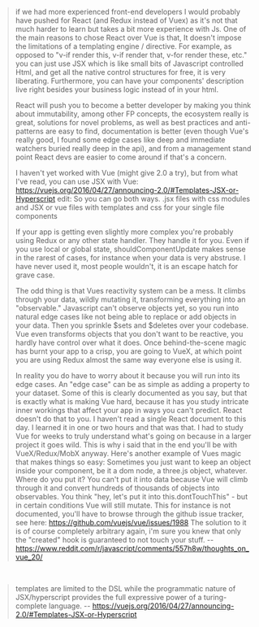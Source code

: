 > if we had more experienced front-end developers I would probably have pushed for React (and Redux instead of Vuex) as it's not that much harder to learn but takes a bit more experience with Js. One of the main reasons to chose React over Vue is that, It doesn't impose the limitations of a templating engine / directive. For example, as opposed to "v-if render this, v-if render that, v-for render these, etc." you can just use JSX which is like small bits of Javascript controlled Html, and get all the native control structures for free, it is very liberating. Furthermore, you can have your components' description live right besides your business logic instead of in your html.
>
> React will push you to become a better developer by making you think about immutability, among other FP concepts, the ecosystem really is great, solutions for novel problems, as well as best practices and anti-patterns are easy to find, documentation is better (even though Vue's really good, I found some edge cases like deep and immediate watchers buried really deep in the api), and from a management stand point React devs are easier to come around if that's a concern.
>
> I haven't yet worked with Vue (might give 2.0 a try), but from what I've read, you can use JSX with Vue: https://vuejs.org/2016/04/27/announcing-2.0/#Templates-JSX-or-Hyperscript
edit: So you can go both ways. .jsx files with css modules and JSX or vue files with templates and css for your single file components
>
> If your app is getting even slightly more complex you're probably using Redux or any other state handler. They handle it for you. Even if you use local or global state, shouldComponentUpdate makes sense in the rarest of cases, for instance when your data is very abstruse. I have never used it, most people wouldn't, it is an escape hatch for grave case.
>
> The odd thing is that Vues reactivity system can be a mess. It climbs through your data, wildly mutating it, transforming everything into an "observable." Javascript can't observe objects yet, so you run into natural edge cases like not being able to replace or add objects in your data. Then you sprinkle $sets and $deletes over your codebase. Vue even transforms objects that you don't want to be reactive, you hardly have control over what it does. Once behind-the-scene magic has burnt your app to a crisp, you are going to VueX, at which point you are using Redux almost the same way everyone else is using it.
>
> In reality you do have to worry about it because you will run into its edge cases. An "edge case" can be as simple as adding a property to your dataset. Some of this is clearly documented as you say, but that is exactly what is making Vue hard, because it has you study intricate inner workings that affect your app in ways you can't predict. React doesn't do that to you. I haven't read a single React document to this day. I learned it in one or two hours and that was that. I had to study Vue for weeks to truly understand what's going on because in a larger project it goes wild. This is why i said that in the end you'll be with VueX/Redux/MobX anyway.
Here's another example of Vues magic that makes things so easy:
> Sometimes you just want to keep an object inside your component, be it a dom node, a three.js object, whatever. Where do you put it? You can't put it into data because Vue will climb through it and convert hundreds of thousands of objects into observables. You think "hey, let's put it into this.dontTouchThis" - but in certain conditions Vue will still mutate. This for instance is not documented, you'll have to browse through the github issue tracker, see here: https://github.com/vuejs/vue/issues/1988 The solution to it is of course completely arbitrary again, i'm sure you knew that only the "created" hook is guaranteed to not touch your stuff.
> -- https://www.reddit.com/r/javascript/comments/557h8w/thoughts_on_vue_20/

<br>

> templates are limited to the DSL while the programmatic nature of JSX/hyperscript provides the full expressive power of a turing-complete language.
> -- https://vuejs.org/2016/04/27/announcing-2.0/#Templates-JSX-or-Hyperscript
